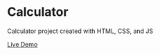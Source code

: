 # Calculator

Calculator project created with HTML, CSS, and JS

[Live Demo](https://cbentley.github.io/calculator/)